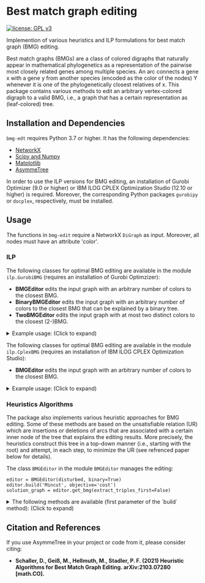 # Best match graph editing

[![license: GPL v3](https://img.shields.io/badge/License-GPLv3-blue.svg)](https://www.gnu.org/licenses/gpl-3.0)

Implemention of various heuristics and ILP formulations for best match graph (BMG) editing.

Best match graphs (BMGs) are a class of colored digraphs that naturally appear in mathematical phylogenetics as a representation of the pairwise most closely related genes among multiple species. An arc connects a gene x with a gene y from another species (encoded as the color of the nodes) Y whenever it is one of the phylogenetically closest relatives of x.
This package contains various methods to edit an arbitrary vertex-colored digraph to a valid BMG, i.e., a graph that has a certain representation as (leaf-colored) tree.


## Installation and Dependencies

`bmg-edt` requires Python 3.7 or higher. It has the following dependencies:

* [NetworkX](https://networkx.github.io/)
* [Scipy and Numpy](http://www.scipy.org/install.html)
* [Matplotlib](https://matplotlib.org/)
* [AsymmeTree](https://github.com/david-schaller/AsymmeTree)

In order to use the ILP versions for BMG editing, an installation of Gurobi Optimizer (9.0 or higher) or IBM ILOG CPLEX Optimization Studio (12.10 or higher) is required.
Moreover, the corresponding Python packages `gurobipy` or `docplex`, respectively, must be installed.

## Usage

The functions in `bmg-edit` require a NetworkX `DiGraph` as input.
Moreover, all nodes must have an attribute 'color'.

### ILP

The following classes for optimal BMG editing are available in the module `ilp.GurobiBMG` (requires an installation of Gurobi Optimzizer):

- **BMGEditor** edits the input graph with an arbitrary number of colors to the closest BMG.
- **BinaryBMGEditor** edits the input graph with an arbitrary number of colors to the closest BMG that can be explained by a binary tree.
- **TwoBMGEditor** edits the input graph with at most two distinct colors to the closest (2-)BMG.

<details>
<summary>Example usage: (Click to expand)</summary>

    solver = BMGEditor(input_graph)
    solver.build_model()
    
    # run the optimization with an optional time limit in seconds
    solver.optimize(time_limit=None)
    
    optimal_editing_cost, solution_graph = solver.get_solution()
    
</details>

The following classes for optimal BMG editing are available in the module `ilp.CplexBMG` (requires an installation of IBM ILOG CPLEX Optimization Studio):

- **BMGEditor** edits the input graph with an arbitrary number of colors to the closest BMG.

<details>
<summary>Example usage: (Click to expand)</summary>

    solver = BMGEditor(input_graph)
    solver.build_model()
    
    # run the optimization with an optional time limit in seconds
    solver.optimize(time_limit=3)
    solver.get_solution()
    
    optimal_editing_cost, solution_graph = solver.get_solution()
    
</details>

### Heuristics Algorithms

The package also implements various heuristic approaches for BMG editing.
Some of these methods are based on the unsatisfiable relation (UR) which are insertions or deletions of arcs that are associated with a certain inner node of the tree that explains the editing results.
More precisely, the heuristics construct this tree in a top-down manner (i.e., starting with the root) and attempt, in each step, to minimize the UR (see refrenced paper below for details).

The class `BMGEditor` in the module `BMGEditor` manages the editing:

    editor = BMGEditor(disturbed, binary=True)
    editor.build('Mincut', objective='cost')
    solution_graph = editor.get_bmg(extract_triples_first=False)

<details>
<summary>The following methods are available (first parameter of the `build` method): (Click to expand)</summary>

- 'Mincut'
- 'BPMF'
- 'Karger'
- 'Greedy'
- 'Gradient_Walk'
- 'Louvain'
- 'Louvain_Obj'

See the paper for an explanation of these methods.
</details>

## Citation and References

If you use AsymmeTree in your project or code from it, please consider citing:

* **Schaller, D., Geiß, M., Hellmuth, M., Stadler, P. F. (2021) Heuristic Algorithms for Best Match Graph Editing.
arXiv:2103.07280 [math.CO].**
